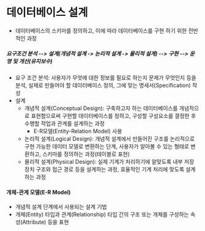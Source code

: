 # 데이터베이스 설계

- 데이터베이스의 스키마를 정의하고, 이에 따라 데이터베이스를 구현 하기 위한 전반적인 과정

##### 요구조건 분석 --> 설계(개념적 설계 -> 논리적 설계 -> 물리적 설계) --> 구현 --> 운영 및 개선(유지보수)

- 요구 조건 분석: 사용자가 무엇에 대한 정보를 필요로 하는지 문제가 무엇인지 등을 분석, 실제로 만들어야 할 데이터베이스 정의, 그에 맞는 명세서(Specification) 작성
- 설계
  - 개념적 설계(Conceptual Design): 구축하고자 하는 데이터베이스를 개념적으로 표현함으로써 구현할 데이터베이스를 정하고, 구성할 구성요소를 결정한 후 수행할 작업과 관계를 설계하는 과정
    - E-R모델(Entity-Relation Model) 사용
  - 논리적 설계(Logical Design): 개념적 설계에서 만들어진 구조를 논리적으로 구현 가능한 데이터 모델로 변환하는 단계, 사용자가 알아볼 수 있는 형태로 변환하고, 스키마를 정의하는 과정(테이블로 표현)
  - 물리적 설계(Physical Design):  실제 기계가 처리하기에 알맞도록 내부 저장 장치 구조와 접근 경로 등을 설계하는 과정, 효율적인 기계 처리에 맞도록 설계하는 과정

#### 개체-관계 모델(E-R Model)

- 개념적 설계 단계에서 사용되는 설계 기법
- 개체(Entity) 타입과 관계(Relationship) 타입 간의 구조 또는 개체를 구성하는 속성(Attribute) 등을 표현

<br/>
